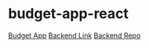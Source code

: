 # budget-app-react

[Budget App](https://643fe6853054ed00085f3627--zingy-manatee-46feaf.netlify.app/)
[Backend Link](https://ariunaa-budget-app-backend.onrender.com)
[Backend Repo](https://github.com/ariunaamy/budget-app-backend)
